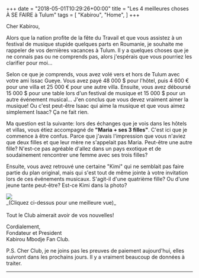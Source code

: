 +++
date = "2018-05-01T10:29:26+00:00"
title = "Les 4 meilleures choses À SE FAIRE à Tulum"
tags = [
    "Kabirou",
    "Home",
]
+++

Cher Kabirou,

Alors que la nation profite de la fête du Travail et que vous assistez à un festival de musique stupide quelques parts en Roumanie, je souhaite me rappeler de vos dernières vacances  à Tulum. Il y a quelques choses que je ne connais pas ou ne comprends pas, alors j'espérais que vous pourriez les clarifier pour moi...
<!--more-->

Selon ce que je comprends, vous avez volé vers et hors de Tulum avec votre ami Issac Gueye. Vous avez payé 48 000 $ pour l'hôtel, puis 4 600 € pour une villa et 25 000 € pour une autre villa. Ensuite, vous avez déboursé 15 000 $ pour une table lors d'un festival de musique et 15 000 $ pour un autre événement musical…  J'en conclus que vous devez vraiment aimer la musique! Ou c'est peut-être Isaac qui aime la musique et que vous aimez simplement Isaac? Ça ne fait rien.

Ma question est la suivante: lors des échanges que je vois dans les hôtels et villas, vous étiez accompagné de **"Maria + ses 3 filles"**. C'est ici que je commence à être confus. Parce que j'avais l'impression que vous n'aviez que deux filles et que leur mère ne s'appelait pas Maria. Peut-être une autre fille? N'est-ce pas agréable d'allez dans un pays exotique et de soudainement rencontrer une femme avec ses trois filles?


Ensuite, vous avez retrouvé une certaine "Kimi" qui ne semblait pas faire partie du plan original, mais qui s'est tout de même jointe à votre invitation lors de ces événements musicaux. S'agit-il d'une quatrième fille? Ou d'une jeune tante peut-être? Est-ce Kimi dans la photo?
<div class="container" style="width:auto">
  <a target="blank" href="https://res.cloudinary.com/vincentstradic/image/upload/v1524675423/post12/kimi.jpg">
    <img src="https://res.cloudinary.com/vincentstradic/image/upload/v1524676248/post12/kimiphoto.jpg" style="max-width:100%">
  </a>
</div>
_(Cliquez ci-dessus pour une meilleure vue)_
<br></br>
Tout le Club aimerait avoir de vos nouvelles!

Cordialement,<br/>
Fondateur et President<br/>
Kabirou Mbodje Fan Club.

P.S. Cher Club, je ne joins pas les preuves de paiement aujourd'hui, elles suivront dans les prochains jours. Il y a vraiment beaucoup de données à traiter.
<hr>
